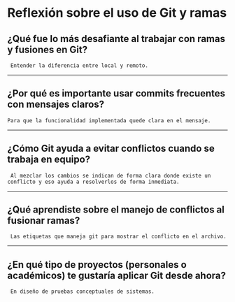 # Reflexión sobre el uso de Git y ramas

## ¿Qué fue lo más desafiante al trabajar con ramas y fusiones en Git?
     Entender la diferencia entre local y remoto.


---

## ¿Por qué es importante usar commits frecuentes con mensajes claros?
    Para que la funcionalidad implementada quede clara en el mensaje.


---

## ¿Cómo Git ayuda a evitar conflictos cuando se trabaja en equipo?
     Al mezclar los cambios se indican de forma clara donde existe un conflicto y eso ayuda a resolverlos de forma inmediata.


---

## ¿Qué aprendiste sobre el manejo de conflictos al fusionar ramas?
     Las etiquetas que maneja git para mostrar el conflicto en el archivo. 


---

## ¿En qué tipo de proyectos (personales o académicos) te gustaría aplicar Git desde ahora?
     En diseño de pruebas conceptuales de sistemas.
